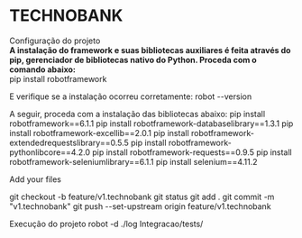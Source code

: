 # TECHNOBANK

Configuração do projeto<br>
**A instalação do framework e suas bibliotecas auxiliares é feita através do pip, gerenciador de bibliotecas nativo do Python. Proceda com o comando abaixo:**<br>
pip install robotframework

E verifique se a instalação ocorreu corretamente:
robot --version

A seguir, proceda com a instalação das bibliotecas abaixo:
pip install robotframework==6.1.1
pip install robotframework-databaselibrary==1.3.1
pip install robotframework-excellib==2.0.1
pip install robotframework-extendedrequestslibrary==0.5.5
pip install robotframework-pythonlibcore==4.2.0
pip install robotframework-requests==0.9.5
pip install robotframework-seleniumlibrary==6.1.1
pip install selenium==4.11.2

Add your files

git checkout -b feature/v1.technobank
git status 
git add .
git commit -m "v1.technobank"
git push --set-upstream origin feature/v1.technobank

Execução do projeto
robot -d ./log Integracao/tests/


 
